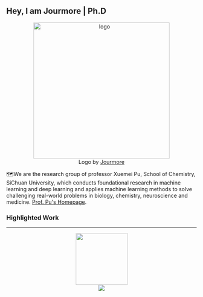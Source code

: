 ## Hey, I am Jourmore | Ph.D
<p align="center">
<img src="https://github.com//Nano1615.png" width="360" class="center" alt="logo"/>
    <br/>
Logo by <a href="https://github.com/jourmore">Jourmore</a>
</p>

🗺We are the research group of professor Xuemei Pu, School of Chemistry, SiChuan University, which conducts foundational research in machine learning and deep learning and applies machine learning methods to solve challenging real-world problems in biology, chemistry, neuroscience and medicine. [Prof. Pu's Homepage](https://chem.scu.edu.cn/info/1049/1167.htm).

### Highlighted Work
<!-- [![](https://github.com/jourmore)](https://github.com/jourmore) -->

---

<div align="center"> <img height="137px" src="https://github-readme-stats.vercel.app/api?username=jourmore&hide_title=true&hide_border=true&show_icons=trueline_height=21&text_color=000&icon_color=000&bg_color=0,ea6161,ffc64d,fffc4d,52fa5a&theme=graywhite" /> </div>
<div align="center"> <img src="https://github-readme-streak-stats.herokuapp.com/?user=jourmore" /> </div>
<!-- <div align="center"> <img src="https://stats.justsong.cn/api/csdn?id=qq_39607403"> </div> -->


<!-- ## Skills
- Machine Learning 
- Molecular Dynamics Simulation
- ... -->

<!-- ## Experience
- 2022.9-Now-2026.6 : Sichuan University /  PHD / Chengdu, China -->

<!-- ## Contact
-  Email : maojun@stu.scu.edu.cn -->
<!-- <div align="center"> <img src="https://github-profile-trophy.vercel.app/?username=jourmore" /> </div> -->

